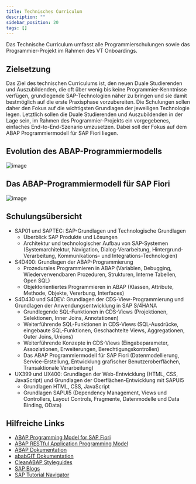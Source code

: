 ```yaml
---
title: Technisches Curriculum
description: ""
sidebar_position: 20
tags: []
---
```


Das Technische Curriculum umfasst alle Programmierschulungen sowie das Programmier-Projekt im Rahmen des VT Onboardings.

## Zielsetzung
Das Ziel des technischen Curriculums ist, den neuen Duale Studierenden und Auszubildenden, die oft über wenig bis keine Programmier-Kenntnisse verfügen, grundlegende SAP-Technologien näher zu bringen und sie damit bestmöglich auf die erste Praxisphase 
vorzubereiten. Die Schulungen sollen daher den Fokus auf die wichtigsten Grundlagen der jeweiligen Technologie legen. Letztlich sollen die Duale Studierenden und Auszubildenden in der Lage sein, im Rahmen des Programmier-Projekts ein vorgegebenes, einfaches 
End-to-End-Szenario umzusetzen. Dabei soll der Fokus auf dem ABAP Programmiermodell für SAP Fiori liegen.

## Evolution des ABAP-Programmiermodells
![image](https://user-images.githubusercontent.com/47243617/194999134-34ba9ea9-48fd-4e69-a10d-a7b70a167e44.png)

## Das ABAP-Programmiermodell für SAP Fiori
![image](https://user-images.githubusercontent.com/47243617/194999078-ce53dbf6-e033-4f5a-ab5f-1e8da6558d30.png)

## Schulungsübersicht
- SAP01 und SAPTEC: SAP-Grundlagen und Technologische Grundlagen
    - Überblick SAP Produkte und Lösungen
    - Architektur und technologischer Aufbau von SAP-Systemen (Systemarchitektur, Navigation, Dialog-Verarbeitung, Hintergrund-Verarbeitung, Kommunikations- und Integrations-Technologien)
- S4D400: Grundlagen der ABAP-Programmierung
    - Prozedurales Programmieren in ABAP (Variablen, Debugging, Wiederverwendbaren Prozeduren, Strukturen, Interne Tabellen, Open SQL)
    - Objektorientiertes Programmieren in ABAP (Klassen, Attribute, Methode, Objekte, Vererbung, Interfaces)
- S4D430 und S4DEV: Grundlagen der CDS-View-Programmierung und Grundlagen der Anwendungsentwicklung in SAP S/4HANA
    - Grundlegende SQL-Funktionen in CDS-Views (Projektionen, Selektionen, Inner Joins, Annotationen)
    - Weiterführende SQL-Funktionen in CDS-Views (SQL-Ausdrücke, eingebaute SQL-Funktionen, Geschachtelte Views, Aggregationen, Outer Joins, Unions)
    - Weiterführende Konzepte in CDS-Views (Eingabeparameter, Assoziationen, Erweiterungen, Berechtigungskontrollen)
    - Das ABAP Programmiermodell für SAP Fiori (Datenmodellierung, Service-Erstellung, Entwicklung grafischer Benutzeroberflächen, Transaktionale Verarbeitung)
- UX399 und UX400: Grundlagen der Web-Entwicklung (HTML, CSS, JavaScript) und Grundlagen der Oberflächen-Entwicklung mit SAPUI5
    - Grundlagen HTML, CSS, JavaScript
    - Grundlagen SAPUI5 (Dependency Management, Views und Controllers, Layout Controls, Fragmente, Datenmodelle und Data Binding, OData) 

## Hilfreiche Links
- [ABAP Programming Model for SAP Fiori](https://help.sap.com/viewer/cc0c305d2fab47bd808adcad3ca7ee9d/201809.000/en-US/3b77569ca8ee4226bdab4fcebd6f6ea6.html)
- [ABAP RESTful Application Programming Model](https://help.sap.com/viewer/923180ddb98240829d935862025004d6/Cloud/en-US/289477a81eec4d4e84c0302fb6835035.html)
- [ABAP Dokumentation](https://help.sap.com/doc/abapdocu_latest_index_htm/latest/en-US/index.htm)
- [ababGIT Dokumentation](https://docs.abapgit.org/)
- [CleanABAP Styleguides](https://github.com/SAP/styleguides)
- [SAP Blogs](https://blogs.sap.com/)
- [SAP Tutorial Navigator](https://developers.sap.com/tutorial-navigator.html)
